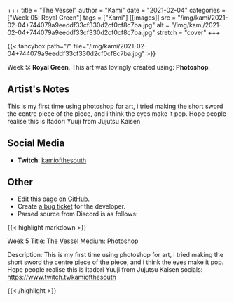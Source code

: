 +++
title =       "The Vessel"
author =      "Kami"
date =        "2021-02-04"
categories =  ["Week 05: Royal Green"]
tags =        ["Kami"]
[[images]]
                      src = "/img/kami/2021-02-04+744079a9eeddf33cf330d2cf0cf8c7ba.jpg"
                      alt = "/img/kami/2021-02-04+744079a9eeddf33cf330d2cf0cf8c7ba.jpg"
                      stretch = "cover"
+++


{{< fancybox path="/" file="/img/kami/2021-02-04+744079a9eeddf33cf330d2cf0cf8c7ba.jpg" >}}


Week 5: **Royal Green**. This art was lovingly created using: **Photoshop**.

## Artist's Notes

This is my first time using photoshop for art, i tried making the short sword the centre piece of the piece, and i think the eyes make it pop. Hope people realise this is Itadori Yuuji from Jujutsu Kaisen

## Social Media

- **Twitch**: [kamiofthesouth]()


## Other

- Edit this page on [GitHub](https://github.com/teaminkling/web-refresh/edit/main/blog/content/blog/kami-week-5-2ea5.md).
- Create [a bug ticket](https://github.com/teaminkling/web-refresh/issues/new?assignees=&labels=bug&template=problem-report.md&title=) for the developer.
- Parsed source from Discord is as follows:

{{< highlight markdown >}}

Week 5
Title: The Vessel
Medium: Photoshop

Description: This is my first time using photoshop for art, i tried making the short sword the centre piece of the piece, and i think the eyes make it pop. Hope people realise this is Itadori Yuuji from Jujutsu Kaisen
socials: https://www.twitch.tv/kamiofthesouth

{{< /highlight >}}